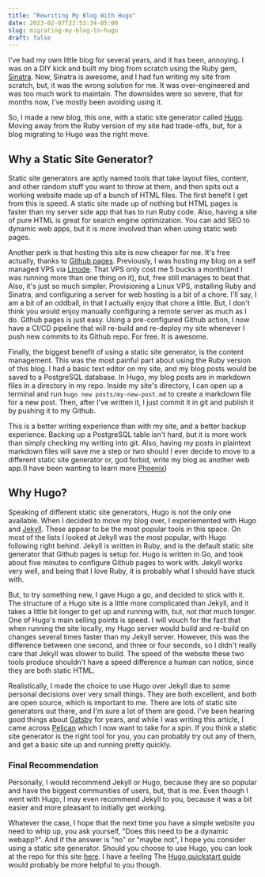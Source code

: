 ```yaml
---
title: "Rewriting My Blog With Hugo"
date: 2023-02-07T22:53:34-05:00
slug: migrating-my-blog-to-hugo
draft: false
---
```


I've had my own little blog for several years, and it has been, annoying. I was on a DIY kick and built my blog from scratch using the Ruby gem, [Sinatra](https://sinatrarb.com/).
Now, Sinatra is awesome, and I had fun writing my site from scratch, but, it was the wrong solution for me. It was over-engineered and was too much work to maintain. The downsides were so severe, that for months now, I've mostly been avoiding using it.

So, I made a new blog, this one, with a static site generator called [Hugo](https://gohugo.io/). Moving away from the Ruby version of my site had trade-offs, but, for a blog migrating to Hugo was the right move.


## Why a Static Site Generator?

Static site generators are aptly named tools that take layout files, content, and other random stuff you want to throw at them, and then spits out a working website made up of a bunch of HTML files. The first benefit I get from this is speed. A static site made up of nothing but HTML pages is faster than my server side app that has to run Ruby code. Also, having a site of pure HTML is great for search engine optimization. You can add SEO to dynamic web apps, but it is more involved than when using static web pages.

Another perk is that hosting this site is now cheaper for me. It's free actually, thanks to [Github pages](https://pages.github.com/). Previously, I was hosting my blog on a self managed VPS via [Linode](linode.com). That VPS only cost me 5 bucks a month(and I was running more than one thing on it), but, free still manages to beat that. Also, it's just so much simpler. Provisioning a Linux VPS, installing Ruby and Sinatra, and configuring a server for web hosting is a bit of a chore. I'll say, I am a bit of an oddball, in that I actually enjoy that chore a little. But, I don't think you would enjoy manually configuring a remote server as much as I do. Github pages is just easy. Using a pre-configured Github action, I now have a CI/CD pipeline that will re-build and re-deploy my site whenever I push new commits to its Github repo. For free. It is awesome.

Finally, the biggest benefit of using a static site generator, is the content management. This was the most painful part about using the Ruby version of this blog. I had a basic text editor on my site, and my blog posts would be saved to a PostgreSQL database. In Hugo, my blog posts are in markdown files in a directory in my repo. Inside my site's directory, I can open up a terminal and run `hugo new posts/my-new-post.md` to create a markdown file for a new post. Then, after I've written it, I just commit it in git and publish it by pushing it to my Github.

This is a better writing experience than with my site, and a better backup experience. Backing up a PostgreSQL table isn't hard, but it is more work than simply checking my writing into git. Also, having my posts in plaintext markdown files will save me a step or two should I ever decide to move to a different static site generator or, god forbid, write my blog as another web app.(I have been wanting to learn more [Phoenix](https://www.phoenixframework.org/))


## Why Hugo?

Speaking of different static site generators, Hugo is not the only one available. When I decided to move my blog over, I experiemented with Hugo and [Jekyll](https://jekyllrb.com/). These appear to be the most popular tools in this space. On most of the lists I looked at Jekyll was the most popular, with Hugo following right behind. Jekyll is written in Ruby, and is the default static site generator that Github pages is setup for. Hugo is written in Go, and took about five minutes to configure Github pages to work with. Jekyll works very well, and being that I love Ruby, it is probably what I should have stuck with.

But, to try something new, I gave Hugo a go, and decided to stick with it. The structure of a Hugo site is a little more complicated than Jekyll, and it takes a little bit longer to get up and running with, but, not *that* much longer. One of Hugo's main selling points is speed. I will vouch for the fact that when running the site locally, my Hugo server would build and re-build on changes several times faster than my Jekyll server. However, this was the difference between one second, and three or four seconds, so I didn't really care that Jekyll was slower to build. The speed of the website these two tools produce shouldn't have a speed difference a human can notice, since they are both static HTML.

Realistically, I made the choice to use Hugo over Jekyll due to some personal decisions over very small things. They are both excellent, and both are open source, which is important to me. There are lots of static site generators out there, and I'm sure a lot of them are good. I've been hearing good things about [Gatsby](gatsbyjs.com) for years, and while I was writing this article, I came across [Pelican](getpelican.com) which I now want to take for a spin. If you think a static site generator is the right tool for you, you can probably try out any of them, and get a basic site up and running pretty quickly.

### Final Recommendation

Personally, I would recommend Jekyll or Hugo, because they are so popular and have the biggest communities of users, but, that is me. Even though I went with Hugo, I may even recommend Jekyll to you, because it was a bit easier and more pleasant to initially get working.

Whatever the case, I hope that the next time you have a simple website you need to whip up, you ask yourself, "Does this need to be a dynamic webapp?". And if the answer is "no" or "maybe not", I hope you consider using a static site generator. Should you choose to use Hugo, you can look at the repo for this site [here](https://github.com/Derek52/Derek52.github.io). I have a feeling The [Hugo quickstart guide](https://gohugo.io/getting-started/quick-start/) would probably be more helpful to you though.